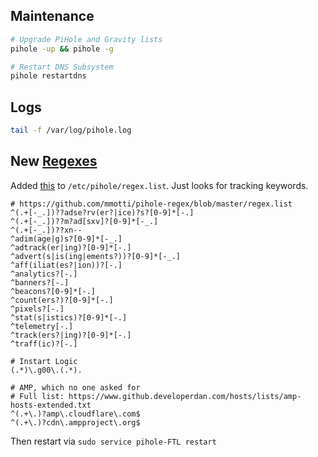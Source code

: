 Maintenance
-----------

```bash
# Upgrade PiHole and Gravity lists
pihole -up && pihole -g

# Restart DNS Subsystem
pihole restartdns
```

Logs
----

```bash
tail -f /var/log/pihole.log
```

New [Regexes](https://docs.pi-hole.net/ftldns/regex/overview/)
--------------------------------------------------------------

Added [this](https://github.com/mmotti/pihole-regex/blob/master/regex.list) to `/etc/pihole/regex.list`. Just looks for tracking keywords.

```
# https://github.com/mmotti/pihole-regex/blob/master/regex.list
^(.+[-_.])??adse?rv(er?|ice)?s?[0-9]*[-.]
^(.+[-_.])??m?ad[sxv]?[0-9]*[-_.]
^(.+[-_.])??xn--
^adim(age|g)s?[0-9]*[-_.]
^adtrack(er|ing)?[0-9]*[-.]
^advert(s|is(ing|ements?))?[0-9]*[-_.]
^aff(iliat(es?|ion))?[-.]
^analytics?[-.]
^banners?[-.]
^beacons?[0-9]*[-.]
^count(ers?)?[0-9]*[-.]
^pixels?[-.]
^stat(s|istics)?[0-9]*[-.]
^telemetry[-.]
^track(ers?|ing)?[0-9]*[-.]
^traff(ic)?[-.]

# Instart Logic
(.*)\.g00\.(.*).

# AMP, which no one asked for
# Full list: https://www.github.developerdan.com/hosts/lists/amp-hosts-extended.txt
^(.+\.)?amp\.cloudflare\.com$
^(.+\.)?cdn\.ampproject\.org$
```

Then restart via `sudo service pihole-FTL restart`
